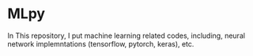 # MLpy
In This repository, I put machine learning related codes, including, neural network implemntations (tensorflow, pytorch, keras), etc. 
